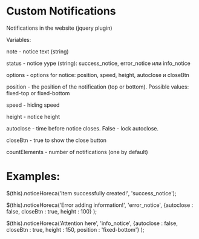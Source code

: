 # Custom Notifications

Notifications in the website (jquery plugin)

Variables:

note             - notice text (string)

status           - notice yype (string): success_notice, error_notice или info_notice

options          - options for notice: position, speed, height, autoclose и closeBtn

position         - the position of the notification (top or bottom). Possible values: fixed-top or fixed-bottom

speed            - hiding speed

height           - notice height

autoclose        - time before notice closes. False - lock autoclose.

closeBtn         - true to show the close button

countElements    - number of notifications (one by default)


# Examples:

$(this).noticeHoreca('Item successfully created!', 'success_notice');

$(this).noticeHoreca('Error adding information!', 'error_notice', {autoclose : false, closeBtn : true, height : 100} );

$(this).noticeHoreca('Attention here', 'info_notice', {autoclose : false, closeBtn : true, height : 150, position : 'fixed-bottom'} );
